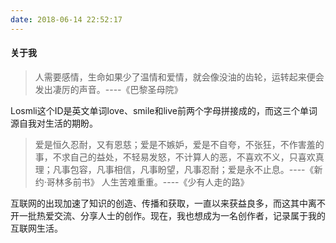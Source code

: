 ```yaml
---
date: 2018-06-14 22:52:17
---
```


#### 关于我

> 人需要感情，生命如果少了温情和爱情，就会像没油的齿轮，运转起来便会发出凄厉的声音。----《巴黎圣母院》

​	Losmli这个ID是英文单词love、smile和live前两个字母拼接成的，而这三个单词源自我对生活的期盼。

> 爱是恒久忍耐，又有恩慈；爱是不嫉妒，爱是不自夸，不张狂，不作害羞的事，不求自己的益处，不轻易发怒，不计算人的恶，不喜欢不义，只喜欢真理；凡事包容，凡事相信，凡事盼望，凡事忍耐；爱是永不止息。----《新约·哥林多前书》
> 人生苦难重重。----《少有人走的路》

​	互联网的出现加速了知识的创造、传播和获取，一直以来获益良多，而这其中离不开一批热爱交流、分享人士的创作。现在，我也想成为一名创作者，记录属于我的互联网生活。
